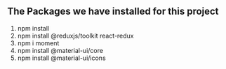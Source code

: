 ## The Packages we have installed for this project

1) npm install
2) npm install @reduxjs/toolkit react-redux 
3) npm i moment
4) npm install @material-ui/core
5) npm install @material-ui/icons